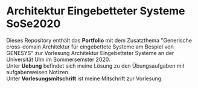 # Architektur Eingebetteter Systeme SoSe2020
Dieses Repository enthält das **Portfolio** mit dem Zusatzthema "Generische cross-domain Architektur für eingebettete Systeme am Bespiel von GENESYS" zur Vorlesung Architektur Eingebetteter Systeme an der Universität Ulm im Sommersemster 2020.  
Unter **Uebung** befindet sich meine Lösung zu den Übungsaufgaben mit aufgabenweisen Notizen.  
Unter **Vorlesungsmitschrift** ist meine Mitschrift zur Vorlesung.